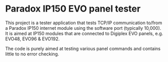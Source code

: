 # Paradox IP150 EVO panel tester

This project is a tester application that tests TCP/IP communication to/from a Paradox IP150 internet module using the software port (typically 10,000).  It is aimed at IP150 modules that are connected to Digiplex EVO panels, e.g. EVO48, EVO96 & EVO192.

The code is purely aimed at testing various panel commands and contains little to no error checking.